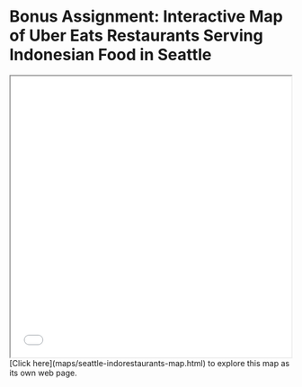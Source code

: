 # Bonus Assignment: Interactive Map of Uber Eats Restaurants Serving Indonesian Food in Seattle

<iframe src="maps/seattle-indorestaurants-map.html" height="500" width="500"></iframe>
[Click here](maps/seattle-indorestaurants-map.html) to explore this map as its own web page.
